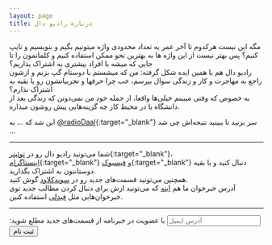 ```yaml
---
layout: page
title: درباره رادیو دال
---
```


مگه این نیست هرکدوم تا آخر عمر یه تعداد محدودی واژه میتونیم بگیم و بنویسیم و تایپ کنیم؟ پس بهتر نیست از این واژه ها به بهترین نحو ممکن استفاده کنیم و کلماتمون را تا جایی که میشه با افراد بیشتری به اشتراک بذاریم؟  
رادیو دال هم با همین ایده شکل گرفته: من که میشستم با دوستام گپ بزنم و ازشون راجع به مهاجرت و کار و زندگی سوال بپرسم، خب چرا حرفها و تجربیاتشون رو با بقیه به اشتراک نذارم؟  
به خصوص که وقتی میبینم خیلی‌ها واقعا، از جمله خود من نمی‌دونن که زندگی بعد از دانشگاه یا در محیط کار چه گزینه‌هایی پیش روشون میذاره.  

این شد که ... به [@radioDaal](https://t.me/radioDaal){:target="_blank"} سر بزنید تا ببینید نتیجه‌اش چی شد ...

<hr>

شما می‌تونید رادیو دال رو در [توئیتر](https://twitter.com/radioDaal){:target="_blank"}، [اینستاگرام](https://instagram.com/radioDaal){:target="_blank"} و [فیسبوک](https://www.facebook.com/radioDaal){:target="_blank"} دنبال کنید و با بقیه دوستانتون به اشتراک بگذارید.  
همچنین می‌تونید قسمت‌های جدید رو در [سوندکلاود](https://soundcloud.com/arashthr/sets/radio-daal) گوش کنید.  
آدرس خبرخوان ما هم [اینه](https://arashthr.github.io/radioDaal/podcast.rss) که می‌تونید ازش برای دنبال کردن مطالب جدید توی خبرخوان‌هایی مثل [فیدلی](http://feedly.com) استفاده کنین.

<hr>

<div id="mc_embed_signup">
<form dir="ltr" action="//partalk.us15.list-manage.com/subscribe/post?u=03d2436c1809de4a80a7bba9f&amp;id=4c0bfb5c97" method="post" id="mc-embedded-subscribe-form" name="mc-embedded-subscribe-form" class="validate" target="_blank" novalidate>
    <div id="mc_embed_signup_scroll">
	<label for="mce-EMAIL">:با عضویت در خبرنامه از قسمت‌های جدید مطلع شوید</label>
	<input style="font-family: Mitra, Arial;" type="email" value="" name="EMAIL" class="email" id="mce-EMAIL" placeholder="آدرس ایمیل" required>
    <!-- real people should not fill this in and expect good things - do not remove this or risk form bot signups-->
    <div style="position: absolute; left: -5000px;" aria-hidden="true"><input type="text" name="b_03d2436c1809de4a80a7bba9f_4c0bfb5c97" tabindex="-1" value=""></div>
    <div class="clear"><input style="font-family: Mitra, Arial;" type="submit" value="ثبت نام" name="subscribe" id="mc-embedded-subscribe" class="button"></div>
    </div>
</form>
</div>
